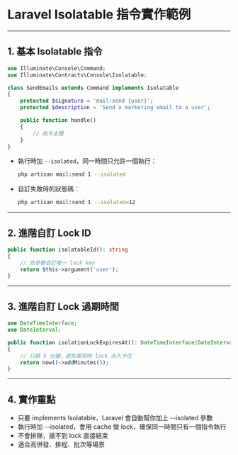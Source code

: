 # Laravel Isolatable 指令實作範例

---

## 1. 基本 Isolatable 指令

```php
use Illuminate\Console\Command;
use Illuminate\Contracts\Console\Isolatable;

class SendEmails extends Command implements Isolatable
{
    protected $signature = 'mail:send {user}';
    protected $description = 'Send a marketing email to a user';

    public function handle()
    {
        // 指令主體
    }
}
```

- 執行時加 `--isolated`，同一時間只允許一個執行：
  ```bash
  php artisan mail:send 1 --isolated
  ```
- 自訂失敗時的狀態碼：
  ```bash
  php artisan mail:send 1 --isolated=12
  ```

---

## 2. 進階自訂 Lock ID

```php
public function isolatableId(): string
{
    // 依參數自訂唯一 lock key
    return $this->argument('user');
}
```

---

## 3. 進階自訂 Lock 過期時間

```php
use DateTimeInterface;
use DateInterval;

public function isolationLockExpiresAt(): DateTimeInterface|DateInterval
{
    // 只鎖 5 分鐘，避免異常時 lock 永久卡住
    return now()->addMinutes(5);
}
```

---

## 4. 實作重點

- 只要 implements Isolatable，Laravel 會自動幫你加上 --isolated 參數
- 執行時加 --isolated，會用 cache 做 lock，確保同一時間只有一個指令執行
- 不會排隊，搶不到 lock 直接結束
- 適合高併發、排程、批次等場景 